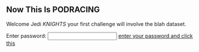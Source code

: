 ## Now This Is PODRACING 
Welcome Jedi *KNIGHTS* your first challenge will involve the blah dataset. 

Enter password: <input id='password' type='text'  />
<a href="http://www.widhiallan.com/" onclick="javascript:return validatePass()">enter your password and click this</a>
<script>
function validatePass(){
    if(document.getElementById('password').value == 'sadesss'){
        return true;
    }else{
        alert('wrong password!!');
        return false;
    }
}
</script>


